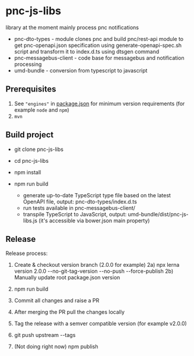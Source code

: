 # pnc-js-libs

library at the moment mainly process pnc notifications
- pnc-dto-types - module clones pnc and build pnc/rest-api module to get pnc-openapi.json 
                  specification using generate-openapi-spec.sh script and transform it to index.d.ts using dtsgen command
- pnc-messagebus-client - code base for messagebus and notification processing
- umd-bundle - conversion from typescript to javascript

## Prerequisites

1. See `"engines"` in [package.json](./package.json) for minimum version requirements (for example `node` and `npm`)
2. `mvn`

## Build project
- git clone <repository> pnc-js-libs
- cd pnc-js-libs
- npm install

- npm run build
  - generate up-to-date TypeScript type file based on the latest OpenAPI file, output: pnc-dto-types/index.d.ts
  - run tests available in pnc-messagebus-client/
  - transpile TypeScript to JavaScript, output: umd-bundle/dist/pnc-js-libs.js (it's accessible via bower.json main property)

## Release
Release process:
 1) Create & checkout version branch (2.0.0 for example)
 2a) npx lerna version 2.0.0 --no-git-tag-version --no-push --force-publish
 2b) Manually update root package.json version
 3) npm run build
 4) Commit all changes and raise a PR
 5) After merging the PR pull the changes locally
 6) Tag the release with a semver compatible version (for example v2.0.0)
 7) git push upstream --tags

 8) (Not doing right now) npm publish

